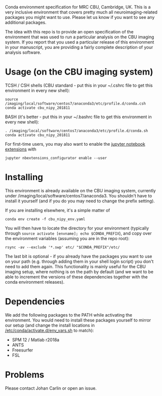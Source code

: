 Conda environment specification for MRC CBU, Cambridge, UK. This is a very inclusive
environment that covers pretty much all neuroimaging-related packages you might want to
use. Please let us know if you want to see any additional packages.

The idea with this repo is to provide an open specification of the environment that was
used to run a particular analysis on the CBU imaging system. If you report that you used
a particular release of this environment in your manuscript, you are providing a fairly
complete description of your analysis software.

# Usage (on the CBU imaging system)


TCSH / CSH shells (CBU standard - put this in your ~/.cshrc file to get this environment in
every new shell):

```
source /imaging/local/software/centos7/anaconda3/etc/profile.d/conda.csh
conda activate cbu_nipy_201811
```

BASH (it's better - put this in your ~/.bashrc file to get this environment in every new
shell):
```
. /imaging/local/software/centos7/anaconda3/etc/profile.d/conda.sh
conda activate cbu_nipy_201811
```

For first-time users, you may also want to enable the [jupyter notebook extensions](https://github.com/ipython-contrib/jupyter_contrib_nbextensions) with

```
jupyter nbextensions_configurator enable --user
```

# Installing

This environment is already available on the CBU imaging system, currently under
/imaging/local/software/centos7/anaconda3. You shouldn't have to install it yourself
(and if you do you may need to change the prefix setting).

If you are installing elsewhere, it's a simple matter of

```
conda env create -f cbu_nipy_env.yaml
```
You will then have to locate the directory for your environment (typically through
`source activate [envname]; echo $CONDA_PREFIX`), and copy over the environment
variables (assuming you are in the repo root):

```
rsync -av --exclude '*.swp' etc/ "$CONDA_PREFIX"/etc/
```

The last bit is optional - if you already have the packages you want to use on your path
(e.g. through adding them in your shell login script) you don't need to add them again.
This functionality is mainly useful for the CBU imaging setup, where nothing is on the
path by default (and we want to be able to increment the versions of these dependencies
together with the conda environment releases).

# Dependencies
We add the following packages to the PATH while activating the environment. You would
need to install these packages yourself to mirror our setup (and change the install
locations in [/etc/conda/activate.d/env_vars.sh](env_vars.sh) to match):

* SPM 12 / Matlab r2018a
* ANTS
* Freesurfer
* FSL

# Problems
Please contact Johan Carlin or open an issue.
